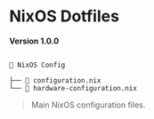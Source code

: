                                                                                                                               
                                                                                                                              
# NixOS Dotfiles

**Version 1.0.0**

```

📂 NixOS Config

├── 🌿 configuration.nix
└── 🌿 hardware-configuration.nix

```

> Main NixOS configuration files.

